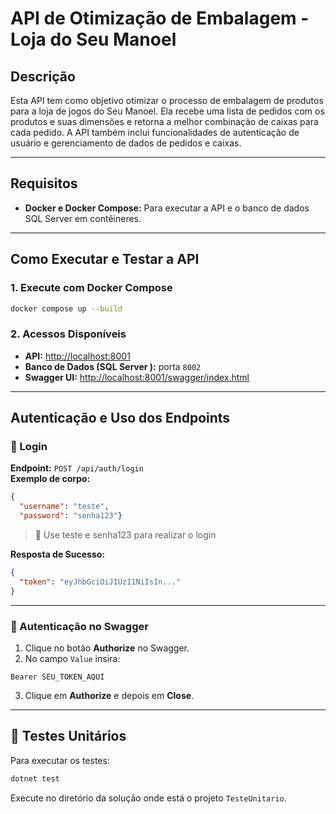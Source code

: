 
# API de Otimização de Embalagem - Loja do Seu Manoel

## Descrição
Esta API tem como objetivo otimizar o processo de embalagem de produtos para a loja de jogos do Seu Manoel. Ela recebe uma lista de pedidos com os produtos e suas dimensões e retorna a melhor combinação de caixas para cada pedido. A API também inclui funcionalidades de autenticação de usuário e gerenciamento de dados de pedidos e caixas.

---

## Requisitos
- **Docker e Docker Compose:** Para executar a API e o banco de dados SQL Server em contêineres.
---


## Como Executar e Testar a API

### 1. Execute com Docker Compose

```bash
docker compose up --build
```

### 2. Acessos Disponíveis
- **API:** [http://localhost:8001](http://localhost:8001)
- **Banco de Dados (SQL Server ):** porta `8002`
- **Swagger UI:** [http://localhost:8001/swagger/index.html](http://localhost:8001/swagger/index.html)

---

## Autenticação e Uso dos Endpoints

### 🔑 Login

**Endpoint:** `POST /api/auth/login`  
**Exemplo de corpo:**

```json
{
  "username": "teste",
  "password": "senha123"}
```

> 🔑 Use teste e senha123 para realizar o login


**Resposta de Sucesso:**

```json
{
  "token": "eyJhbGciOiJIUzI1NiIsIn..."
}
```

---

### 🔑 Autenticação no Swagger

1. Clique no botão **Authorize** no Swagger.
2. No campo `Value` insira:

```
Bearer SEU_TOKEN_AQUI
```

3. Clique em **Authorize** e depois em **Close**.

---

## 🧪 Testes Unitários

Para executar os testes:

```bash
dotnet test
```

Execute no diretório da solução onde está o projeto `TesteUnitario`.




